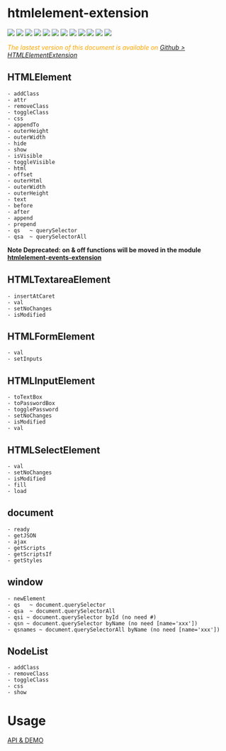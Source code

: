  # htmlelement-extension
 

 <div style="display:inline">
    <a target="_blank" title="build" href="https://travis-ci.org/Sylvain59650/htmlelement-extension"><img src="https://travis-ci.org/Sylvain59650/htmlElement-extension.png?branch=master" /></a>
    <a target="_blank" title="version" href="https://www.npmjs.com/package/htmlelement-extension"><img src="https://img.shields.io/npm/v/htmlElement-extension.svg" /></a>
    <a target="_blank" title="package" href="https://github.com/Sylvain59650/htmlElement-extension"><img src="https://img.shields.io/github/package-json/v/Sylvain59650/htmlElement-extension.svg" /></a>
    <a target="_blank" title="dependencies" href="https://david-dm.org/Sylvain59650/htmlElement-extension"><img src="https://img.shields.io/david/Sylvain59650/htmlElement-extension.svg" /></a>
    <a target="_blank" title="dependencies graph" href="http://npm.anvaka.com/#/view/2d/htmlElement-extension"><img src="https://img.shields.io/badge/dependencies-graph-blue.svg" /></a>
    <img src="https://img.shields.io/bundlephobia/min/htmlelement-extension.svg" />
    <img src="https://img.shields.io/badge/eslint-ok-blue.svg" />
    <a target="_blank" title="tests" href="https://sylvain59650.github.io/htmlElement-extension/"><img src="https://img.shields.io/badge/tests-passing-brightgreen.svg" /></a>
    <a target="_blank" title="downloads" href="https://www.jsdelivr.com/package/npm/htmlElement-extension"><img src="https://data.jsdelivr.com/v1/package/npm/htmlElement-extension/badge" /></a>
    <a target="_blank" title="cdn" href="https://cdn.jsdelivr.net/npm/htmlElement-extension/distrib/htmlElement-extension.min.js"><img src="https://img.shields.io/badge/cdn-jsdeliv-black.svg" /></a>
    <img src="https://img.shields.io/npm/l/htmlelement-extension.svg" />
    <img src="https://hits.dwyl.com/Sylvain59650/htmlElement-extension.svg" />
  </div>
 
 <div class="Note" style="color:orange;font-style:italic">
 
The lastest version of this document is available on [Github > HTMLElementExtension](https://github.com/Sylvain59650/HTMLElementExtension/blob/master/README.md)
</div>

## HTMLElement
    - addClass
    - attr
    - removeClass
    - toggleClass
    - css
    - appendTo
    - outerHeight
    - outerWidth
    - hide
    - show
    - isVisible
    - toggleVisible
    - html
    - offset
    - outerHtml
    - outerWidth
    - outerHeight
    - text
    - before
    - after
    - append
    - prepend
    - qs   ~ querySelector
    - qsa  ~ querySelectorAll

 **Note Deprecated: on & off functions will be moved in the module [htmlelement-events-extension](https://www.npmjs.com/package/htmlelement-events-extension)**

## HTMLTextareaElement
    - insertAtCaret
    - val
    - setNoChanges
    - isModified

## HTMLFormElement
    - val
    - setInputs
  
## HTMLInputElement
    - toTextBox
    - toPasswordBox
    - togglePassword
    - setNoChanges
    - isModified
    - val

## HTMLSelectElement
    - val
    - setNoChanges
    - isModified
    - fill
    - load

## document
    - ready
    - getJSON
    - ajax
    - getScripts
    - getScriptsIf
    - getStyles

## window
    - newElement
    - qs   ~ document.querySelector
    - qsa  ~ document.querySelectorAll
    - qsi ~ document.querySelector byId (no need #)
    - qsn ~ document.querySelector byName (no need [name='xxx'])
    - qsnames ~ document.querySelectorAll byName (no need [name='xxx'])

## NodeList
    - addClass
    - removeClass
    - toggleClass
    - css
    - show

# Usage
  <a href="https://sylvain59650.github.io/htmlelement-extension/">API &amp; DEMO</a>